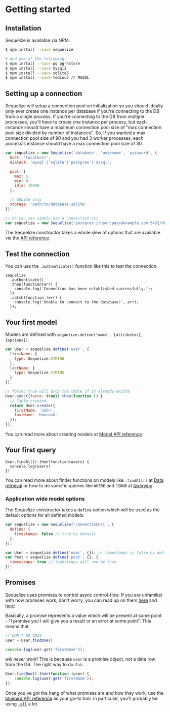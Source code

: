 # Getting started

## Installation

Sequelize is available via NPM.

```bash
$ npm install --save sequelize

# And one of the following:
$ npm install --save pg pg-hstore
$ npm install --save mysql2
$ npm install --save sqlite3
$ npm install --save tedious // MSSQL
```

## Setting up a connection

Sequelize will setup a connection pool on initialization so you should ideally only ever create one instance per database if you're connecting to the DB from a single process. If you're connecting to the DB from multiple processes, you'll have to create one instance per process, but each instance should have a maximum connection pool size of "max connection pool size divided by number of instances".  So, if you wanted a max connection pool size of 90 and you had 3 worker processes, each process's instance should have a max connection pool size of 30.

```js
var sequelize = new Sequelize('database', 'username', 'password', {
  host: 'localhost',
  dialect: 'mysql'|'sqlite'|'postgres'|'mssql',

  pool: {
    max: 5,
    min: 0,
    idle: 10000
  },

  // SQLite only
  storage: 'path/to/database.sqlite'
});

// Or you can simply use a connection uri
var sequelize = new Sequelize('postgres://user:pass@example.com:5432/dbname');
```

The Sequelize constructor takes a whole slew of options that are available via the [API reference](/class/lib/sequelize.js~Sequelize.html).

## Test the connection

You can use the `.authenticate()` function like this to test the connection.

```
sequelize
  .authenticate()
  .then(function(err) {
    console.log('Connection has been established successfully.');
  })
  .catch(function (err) {
    console.log('Unable to connect to the database:', err);
  });
```

## Your first model

Models are defined with `sequelize.define('name', {attributes}, {options})`.

```js
var User = sequelize.define('user', {
  firstName: {
    type: Sequelize.STRING
  },
  lastName: {
    type: Sequelize.STRING
  }
});

// force: true will drop the table if it already exists
User.sync({force: true}).then(function () {
  // Table created
  return User.create({
    firstName: 'John',
    lastName: 'Hancock'
  });
});
```

You can read more about creating models at [Model API reference](/class/lib/model.js~Model.html)

## Your first query

```
User.findAll().then(function(users) {
  console.log(users)
})
```

You can read more about finder functions on models like `.findAll()` at [Data retrieval](/manual/tutorial/models-usage.html#data-retrieval-finders) or how to do specific queries like `WHERE` and `JSONB` at [Querying](/manual/tutorial/querying.html).

### Application wide model options

The Sequelize constructor takes a `define` option which will be used as the default options for all defined models.

```js
var sequelize = new Sequelize('connectionUri', {
  define: {
    timestamps: false // true by default
  }
});

var User = sequelize.define('user', {}); // timestamps is false by default
var Post = sequelize.define('post', {}, {
  timestamps: true // timestamps will now be true
});
```

## Promises

Sequelize uses promises to control async control-flow. If you are unfamiliar with how promises work, don't worry, you can read up on them [here](https://github.com/wbinnssmith/awesome-promises) and [here](http://bluebirdjs.com/docs/why-promises.html).

Basically, a promise represents a value which will be present at some point - "I promise you I will give you a result or an error at some point". This means that

```js
// DON'T DO THIS
user = User.findOne()

console.log(user.get('firstName'));
```

_will never work!_ This is because `user` is a promise object, not a data row from the DB. The right way to do it is:

```js
User.findOne().then(function (user) {
    console.log(user.get('firstName'));
});
```

Once you've got the hang of what promises are and how they work, use the [bluebird API reference](http://bluebirdjs.com/docs/api-reference.html) as your go-to tool. In particular, you'll probably be using [`.all`](http://bluebirdjs.com/docs/api/promise.all.html) a lot.  
